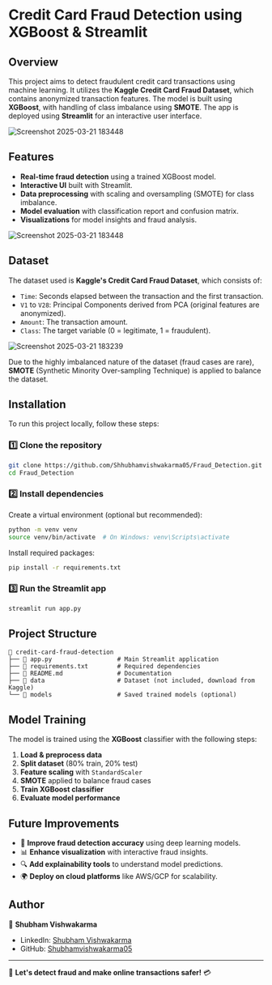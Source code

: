 # Credit Card Fraud Detection using XGBoost & Streamlit

## Overview
This project aims to detect fraudulent credit card transactions using machine learning. It utilizes the **Kaggle Credit Card Fraud Dataset**, which contains anonymized transaction features. The model is built using **XGBoost**, with handling of class imbalance using **SMOTE**. The app is deployed using **Streamlit** for an interactive user interface.

![Screenshot 2025-03-21 183448](https://github.com/user-attachments/assets/ea4068a8-ebd4-4e8d-8985-f1dd74d63bd5)



## Features
- **Real-time fraud detection** using a trained XGBoost model.
- **Interactive UI** built with Streamlit.
- **Data preprocessing** with scaling and oversampling (SMOTE) for class imbalance.
- **Model evaluation** with classification report and confusion matrix.
- **Visualizations** for model insights and fraud analysis.

![Screenshot 2025-03-21 183448](https://github.com/user-attachments/assets/7a5ba77b-b792-409c-a4cd-5a167285cb2d)

## Dataset
The dataset used is **Kaggle's Credit Card Fraud Dataset**, which consists of:
- `Time`: Seconds elapsed between the transaction and the first transaction.
- `V1` to `V28`: Principal Components derived from PCA (original features are anonymized).
- `Amount`: The transaction amount.
- `Class`: The target variable (0 = legitimate, 1 = fraudulent).

![Screenshot 2025-03-21 183239](https://github.com/user-attachments/assets/79a4a9dd-9837-4337-8df6-dd6ae79d5903)

Due to the highly imbalanced nature of the dataset (fraud cases are rare), **SMOTE** (Synthetic Minority Over-sampling Technique) is applied to balance the dataset.

## Installation
To run this project locally, follow these steps:

### 1️⃣ Clone the repository
```bash
git clone https://github.com/Shhubhamvishwakarma05/Fraud_Detection.git
cd Fraud_Detection
```

### 2️⃣ Install dependencies
Create a virtual environment (optional but recommended):
```bash
python -m venv venv
source venv/bin/activate  # On Windows: venv\Scripts\activate
```
Install required packages:
```bash
pip install -r requirements.txt
```

### 3️⃣ Run the Streamlit app
```bash
streamlit run app.py
```

## Project Structure
```
📂 credit-card-fraud-detection
├── 📄 app.py                  # Main Streamlit application
├── 📄 requirements.txt        # Required dependencies
├── 📄 README.md               # Documentation
├── 📂 data                    # Dataset (not included, download from Kaggle)
└── 📂 models                  # Saved trained models (optional)
```

## Model Training
The model is trained using the **XGBoost** classifier with the following steps:
1. **Load & preprocess data**
2. **Split dataset** (80% train, 20% test)
3. **Feature scaling** with `StandardScaler`
4. **SMOTE** applied to balance fraud cases
5. **Train XGBoost classifier**
6. **Evaluate model performance**


## Future Improvements
- 🚀 **Improve fraud detection accuracy** using deep learning models.
- 📊 **Enhance visualization** with interactive fraud insights.
- 🔍 **Add explainability tools** to understand model predictions.
- 🌍 **Deploy on cloud platforms** like AWS/GCP for scalability.

## Author
👤 **Shubham Vishwakarma**
- LinkedIn: [Shubham Vishwakarma](https://www.linkedin.com/in/shubhamvishwakarma05/)
- GitHub: [Shubhamvishwakarma05](https://github.com/Shubhamvishwakarma05)

---
🚀 **Let's detect fraud and make online transactions safer!** 💳


